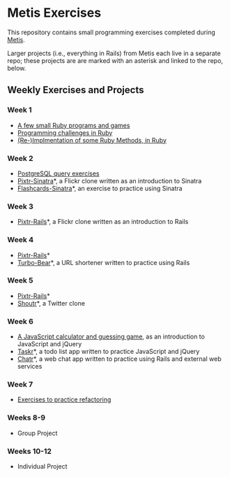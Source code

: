 # Metis Exercises

This repository contains small programming exercises completed during [Metis](http://www.thisismetis.com).

Larger projects (i.e., everything in Rails) from Metis each live in a separate repo; these projects are are marked with an asterisk and linked to the repo, below.

## Weekly Exercises and Projects

### Week 1

* [A few small Ruby programs and games](https://github.com/reshleman/metis-exercises/tree/master/week1)
* [Programming challenges in Ruby](https://github.com/reshleman/metis-exercises/tree/master/challenges)
* [(Re-)Implmentation of some Ruby Methods, in Ruby](https://github.com/reshleman/metis-exercises/tree/master/ruby_methods)

### Week 2

* [PostgreSQL query exercises](https://github.com/reshleman/metis-exercises/tree/master/week2)
* [Pixtr-Sinatra](https://github.com/reshleman/pixtr-sinatra)*, a Flickr clone written as an introduction to Sinatra
* [Flashcards-Sinatra](https://github.com/reshleman/flashcards-sinatra)*, an exercise to practice using Sinatra

### Week 3

* [Pixtr-Rails](https://github.com/reshleman/pixtr-rails)*, a Flickr clone written as an introduction to Rails

### Week 4

* [Pixtr-Rails](https://github.com/reshleman/pixtr-rails)*
* [Turbo-Bear](https://github.com/reshleman/turbo-bear)*, a URL shortener written to practice using Rails

### Week 5

* [Pixtr-Rails](https://github.com/reshleman/pixtr-rails)*
* [Shoutr](https://github.com/reshleman/shoutr)*, a Twitter clone

### Week 6

* [A JavaScript calculator and guessing game](https://github.com/reshleman/metis-exercises/tree/master/week6), as an introduction to JavaScript and jQuery
* [Taskr](https://github.com/reshleman/taskr)*, a todo list app written to practice JavaScript and jQuery
* [Chatr](https://github.com/reshleman/chatr)*, a web chat app written to practice using Rails and external web services

### Week 7

* [Exercises to practice refactoring](https://github.com/reshleman/metis-exercises/tree/master/week7)

### Weeks 8-9

* Group Project

### Weeks 10-12

* Individual Project
